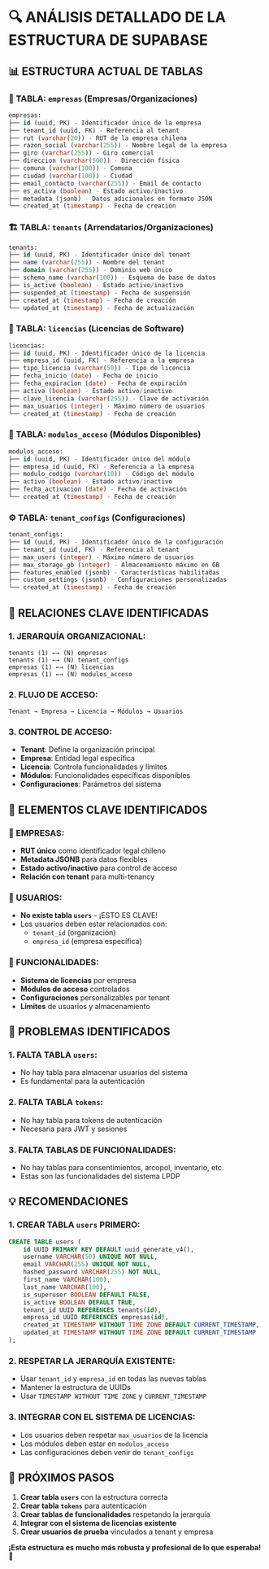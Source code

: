 # 🔍 ANÁLISIS DETALLADO DE LA ESTRUCTURA DE SUPABASE

## 📊 **ESTRUCTURA ACTUAL DE TABLAS**

### **🏢 TABLA: `empresas` (Empresas/Organizaciones)**
```sql
empresas:
├── id (uuid, PK) - Identificador único de la empresa
├── tenant_id (uuid, FK) - Referencia al tenant
├── rut (varchar(20)) - RUT de la empresa chilena
├── razon_social (varchar(255)) - Nombre legal de la empresa
├── giro (varchar(255)) - Giro comercial
├── direccion (varchar(500)) - Dirección física
├── comuna (varchar(100)) - Comuna
├── ciudad (varchar(100)) - Ciudad
├── email_contacto (varchar(255)) - Email de contacto
├── es_activa (boolean) - Estado activo/inactivo
├── metadata (jsonb) - Datos adicionales en formato JSON
└── created_at (timestamp) - Fecha de creación
```

### **🏗️ TABLA: `tenants` (Arrendatarios/Organizaciones)**
```sql
tenants:
├── id (uuid, PK) - Identificador único del tenant
├── name (varchar(255)) - Nombre del tenant
├── domain (varchar(255)) - Dominio web único
├── schema_name (varchar(100)) - Esquema de base de datos
├── is_active (boolean) - Estado activo/inactivo
├── suspended_at (timestamp) - Fecha de suspensión
├── created_at (timestamp) - Fecha de creación
└── updated_at (timestamp) - Fecha de actualización
```

### **🔐 TABLA: `licencias` (Licencias de Software)**
```sql
licencias:
├── id (uuid, PK) - Identificador único de la licencia
├── empresa_id (uuid, FK) - Referencia a la empresa
├── tipo_licencia (varchar(50)) - Tipo de licencia
├── fecha_inicio (date) - Fecha de inicio
├── fecha_expiracion (date) - Fecha de expiración
├── activa (boolean) - Estado activo/inactivo
├── clave_licencia (varchar(255)) - Clave de activación
├── max_usuarios (integer) - Máximo número de usuarios
└── created_at (timestamp) - Fecha de creación
```

### **🎯 TABLA: `modulos_acceso` (Módulos Disponibles)**
```sql
modulos_acceso:
├── id (uuid, PK) - Identificador único del módulo
├── empresa_id (uuid, FK) - Referencia a la empresa
├── modulo_codigo (varchar(10)) - Código del módulo
├── activo (boolean) - Estado activo/inactivo
├── fecha_activacion (date) - Fecha de activación
└── created_at (timestamp) - Fecha de creación
```

### **⚙️ TABLA: `tenant_configs` (Configuraciones)**
```sql
tenant_configs:
├── id (uuid, PK) - Identificador único de la configuración
├── tenant_id (uuid, FK) - Referencia al tenant
├── max_users (integer) - Máximo número de usuarios
├── max_storage_gb (integer) - Almacenamiento máximo en GB
├── features_enabled (jsonb) - Características habilitadas
├── custom_settings (jsonb) - Configuraciones personalizadas
└── created_at (timestamp) - Fecha de creación
```

## 🔗 **RELACIONES CLAVE IDENTIFICADAS**

### **1. JERARQUÍA ORGANIZACIONAL:**
```
tenants (1) ←→ (N) empresas
tenants (1) ←→ (N) tenant_configs
empresas (1) ←→ (N) licencias
empresas (1) ←→ (N) modulos_acceso
```

### **2. FLUJO DE ACCESO:**
```
Tenant → Empresa → Licencia → Módulos → Usuarios
```

### **3. CONTROL DE ACCESO:**
- **Tenant**: Define la organización principal
- **Empresa**: Entidad legal específica
- **Licencia**: Controla funcionalidades y límites
- **Módulos**: Funcionalidades específicas disponibles
- **Configuraciones**: Parámetros del sistema

## 🎯 **ELEMENTOS CLAVE IDENTIFICADOS**

### **🏢 EMPRESAS:**
- **RUT único** como identificador legal chileno
- **Metadata JSONB** para datos flexibles
- **Estado activo/inactivo** para control de acceso
- **Relación con tenant** para multi-tenancy

### **👥 USUARIOS:**
- **No existe tabla `users`** - ¡ESTO ES CLAVE!
- Los usuarios deben estar relacionados con:
  - `tenant_id` (organización)
  - `empresa_id` (empresa específica)

### **🔧 FUNCIONALIDADES:**
- **Sistema de licencias** por empresa
- **Módulos de acceso** controlados
- **Configuraciones** personalizables por tenant
- **Límites** de usuarios y almacenamiento

## 🚨 **PROBLEMAS IDENTIFICADOS**

### **1. FALTA TABLA `users`:**
- No hay tabla para almacenar usuarios del sistema
- Es fundamental para la autenticación

### **2. FALTA TABLA `tokens`:**
- No hay tabla para tokens de autenticación
- Necesaria para JWT y sesiones

### **3. FALTA TABLAS DE FUNCIONALIDADES:**
- No hay tablas para consentimientos, arcopol, inventario, etc.
- Estas son las funcionalidades del sistema LPDP

## 💡 **RECOMENDACIONES**

### **1. CREAR TABLA `users` PRIMERO:**
```sql
CREATE TABLE users (
    id UUID PRIMARY KEY DEFAULT uuid_generate_v4(),
    username VARCHAR(50) UNIQUE NOT NULL,
    email VARCHAR(255) UNIQUE NOT NULL,
    hashed_password VARCHAR(255) NOT NULL,
    first_name VARCHAR(100),
    last_name VARCHAR(100),
    is_superuser BOOLEAN DEFAULT FALSE,
    is_active BOOLEAN DEFAULT TRUE,
    tenant_id UUID REFERENCES tenants(id),
    empresa_id UUID REFERENCES empresas(id),
    created_at TIMESTAMP WITHOUT TIME ZONE DEFAULT CURRENT_TIMESTAMP,
    updated_at TIMESTAMP WITHOUT TIME ZONE DEFAULT CURRENT_TIMESTAMP
);
```

### **2. RESPETAR LA JERARQUÍA EXISTENTE:**
- Usar `tenant_id` y `empresa_id` en todas las nuevas tablas
- Mantener la estructura de UUIDs
- Usar `TIMESTAMP WITHOUT TIME ZONE` y `CURRENT_TIMESTAMP`

### **3. INTEGRAR CON EL SISTEMA DE LICENCIAS:**
- Los usuarios deben respetar `max_usuarios` de la licencia
- Los módulos deben estar en `modulos_acceso`
- Las configuraciones deben venir de `tenant_configs`

## 🎯 **PRÓXIMOS PASOS**

1. **Crear tabla `users`** con la estructura correcta
2. **Crear tabla `tokens`** para autenticación
3. **Crear tablas de funcionalidades** respetando la jerarquía
4. **Integrar con el sistema de licencias existente**
5. **Crear usuarios de prueba** vinculados a tenant y empresa

**¡Esta estructura es mucho más robusta y profesional de lo que esperaba! 🚀**
